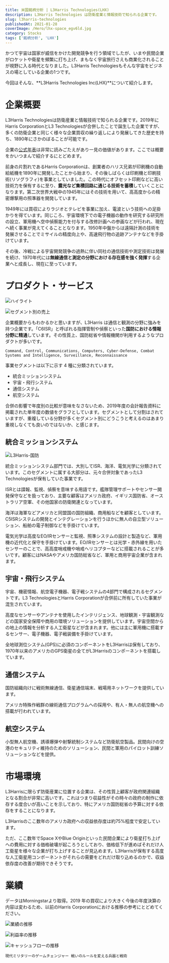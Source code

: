 ```yaml
---
title: 米国銘柄分析 | L3Harris Technologies(LHX)
description: L3Harris Technologies は防衛産業と情報技術で知られる企業です。
slug: l3harris-technologies
publishedAt: 2021-01-28
coverImage: /Hero/lhx-space_egv6ld.jpg
category: Stocks
tags: ['銘柄分析', 'LHX']
---
```


かつて宇宙は国家が威信をかけた開発競争を行う領域でしたが、いまや民間企業がロケットや衛星を頻繁に打ち上げ、まもなく宇宙旅行さえも商業化されることが視野に入る時代となりました。L3Harris Technologiesもそんな宇宙をビジネスの場としている企業の1つです。

今回はそんな、**L3Harris Technologies Inc(LHX)**について紹介します。

# 企業概要

L3Harris Technologiesは防衛産業と情報技術で知られる企業です。2019年にHarris CorporationとL3 Technologiesが合併したことで誕生した企業ですが、多くの防衛企業と同じく様々な企業買収の繰り返しにより発展してきた歴史を持ち、1890年にさかのぼることが可能です。

企業の[公式年表](https://www.l3harris.com/company/our-history)は非常に読みごたえがあり一見の価値があります。ここでは概要をかいつまんで紹介するにとどめます。

前身の片割れであるHarris Corporationは、創業者のハリス兄弟が印刷機の自動給紙機を1890年に開発したことから始まり、その後しばらくは印刷機と印刷技術(リソグラフィ)を事業としていました。この時代にオフセット印刷などに高い技術力を保有するに至り、**露光など集積回路に通じる技術を蓄積**していくことになります。第二次世界大戦中の1945年にはその技術を用いて、高高度からの精密爆撃用の照準器を開発しています。

1949年には買収によりラジオとテレビを事業に加え、電波という技術への足掛かりを得ています。同じころ、宇宙環境下での電子機器の動作を研究する研究所の設立、軍用機へ空中偵察能力を付与する改修計画への参画などが行われ、現在へ続く事業が見えてくることとなります。1950年中盤からは遠隔計測の技術を発展させることでミサイルの精度向上や、高速飛行物の追跡アンテナなどを手掛けています。

その後、冷戦による宇宙開発競争の過熱に伴い同社の通信技術や測定技術は発展を続け、1970年代には**無線通信と測定の分野における存在感を強く発揮**する企業へと成長し、現在に至っています。

# プロダクト・サービス

![ハイライト](/Stocks/lhx-highlights_nap3pd.jpg)

![セグメント別の売上](/Stocks/lhx-segments_teqjav.png)

企業概要からもわかるかと思いますが、L3Harris は通信と観測の分野に強みを持つ企業です。「C6ISR」と呼ばれる指揮管制や偵察といった**国防における情報分野に精通**しています。その性質上、国防総省や情報機関が利用するようなプロダクトが多いです。

```
Command, Control, Communications, Computers, Cyber-Defense, Combat Systems and Intelligence, Surveillance, Reconnaissance
```

事業セグメントは以下に示す 4 種に分類されています。

- 統合ミッションシステム
- 宇宙・飛行システム
- 通信システム
- 航空システム

合併の影響で年度別の比較が意味をなさないため、2019年度の会計報告資料に掲載された単年度の数値をグラフとしています。セグメントとして分割はされていますが、重複している分野が多くセグメント別にどうこうと考えるのはあまり重視しなくても良いのではないか、と感じます。

## 統合ミッションシステム

![L3Harris-国防](/Stocks/lhx-banner-defense_jeodsf.jpg)

統合ミッションシステム部門では、大別してISR、海洋、電気光学に分類されています。このセグメントに属する大部分は、元々合併対象であったL3 Technologiesが保有していた事業です。

ISRとは諜報、監視、偵察を意味する用語です。艦隊管理サポートやセンサー開発保守などを扱っており、主要な顧客はアメリカ政府、イギリス国防省、オーストラリア空軍、その他国家の防衛関連となっています。

海洋は海軍などアメリカと同盟国の国防組織、商用船などを顧客としています。C5ISRシステムの開発とインテグレーションを行うほかに無人の自立型ソリューション、船舶の電子制御などを手掛けています。

電気光学は高度なEO/IRセンサーと監視、照準システムの設計と製造など、軍用機の近代化と保守を手掛けています。EO/IRセンサーとは光学・赤外線を用いたセンサーのことで、高高度哨戒機や哨戒ヘリコプターなどに搭載されることが多いです。顧客にはNASAやアメリカ国防総省など、軍用と商用宇宙企業が含まれます。

## 宇宙・飛行システム

宇宙、機密情報、航空電子機器、電子戦システムの4部門で構成されるセグメントです。L3 TechnologiesとHarris Corporationが合併前に所有していた事業が混生されています。

高度なセンサーやアンテナを使用したインテリジェンス、地球観測・宇宙観測などの国家安全保障や商用の環境ソリューションを提供しています。宇宙空間からの地上の情報を分析する人工衛星などが含まれます。他には主に軍用機に搭載するセンサー、電子機器、電子戦装備を手掛けています。

全地球測位システム(GPS)に必須のコンポーネントをL3Harrisは保有しており、1970年以来のアメリカのGPS衛星の全てがL3Harrisのコンポーネントを搭載しています。

## 通信システム

国防組織向けに戦術無線通信、衛星通信端末、戦場用ネットワークを提供しています。

アメリカ特殊作戦群の線術通信プログラムへの採用や、有人・無人の航空機への搭載が行われています。

## 航空システム

小型無人航空機、誘導爆弾や射撃統制システムなど防衛航空製品。民間向けの空港のセキュリティ維持のためのソリューション、民間と軍用のパイロット訓練ソリューションなどを提供。

# 市場環境

L3Harrisに限らず防衛産業に位置する企業は、その性質上顧客が政府関連組織となる割合が非常に高いです。これはつまり収益性がその時々の政府の制作に依存する度合いが高いことを示しており、特にアメリカ国防総省の予算に対する依存をすることになります。

L3Harrisのここ数年のアメリカ政府への収益依存度は約75%程度で安定しています。

ただ、ここ数年でSpace XやBlue Originといった民間企業により衛星打ち上げへの費用に対する価格破壊が起ころうとしており、価格低下が進めばそれだけ人工衛星を様々な企業が打ち上げすることが見込めます。L3Harrisが保有する高度な人工衛星用コンポーネントがそれらの需要をどれだけ取り込めるのかで、収益依存度の改善が期待できそうです。

# 業績

データはMorningstarより取得。2019 年の買収により大きく今後の年度決算の内容は変わるため、以前のHarris Corporationにおける推移の参考にとどめてください。

![業績の推移](/Stocks/lhx-revenue_vvnozq.png)

![利益率の推移](/Stocks/lhx-margin_liukdy.png)

![キャッシュフローの推移](/Stocks/lhx-cashflow_yci4bp.png)

```amazon:4769816804
現代ミリタリーのゲームチェンジャー 戦いのルールを変える兵器と戦術
```
